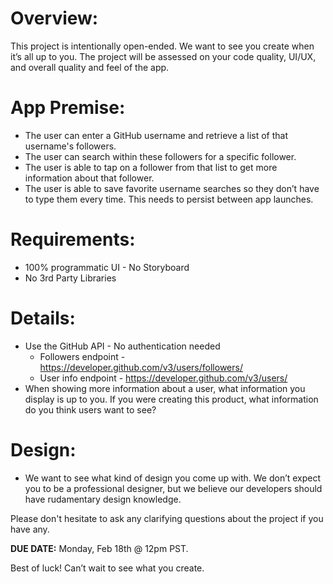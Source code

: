 # Overview:

This project is intentionally open-ended. We want to see you create when it’s all up to you. 
The project will be assessed on your code quality, UI/UX, and overall quality and feel of the app.



# App Premise:

- The user can enter a GitHub username and retrieve a list of that username's followers.
- The user can search within these followers for a specific follower.
- The user is able to tap on a follower from that list to get more information about that follower. 
- The user is able to save favorite username searches so they don’t have to type them every time. 
  This needs to persist between app launches.



# Requirements:

- 100% programmatic UI - No Storyboard
- No 3rd Party Libraries



# Details:

- Use the GitHub API - No authentication needed 
    - Followers endpoint - https://developer.github.com/v3/users/followers/
    - User info endpoint - https://developer.github.com/v3/users/
- When showing more information about a user, what information you display is up to you. 
  If you were creating this product, what information do you think users want to see?



# Design:

- We want to see what kind of design you come up with. We don’t expect you to be a professional 
  designer, but we believe our developers should have rudamentary design knowledge. 


Please don't hesitate to ask any clarifying questions about the project if you have any.

**DUE DATE:**  Monday, Feb 18th @ 12pm PST.

Best of luck! Can’t wait to see what you create.


